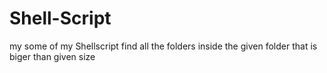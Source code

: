 # Shell-Script
my some of my Shellscript 
find all the folders inside the given folder that is biger than given size
